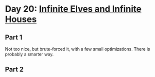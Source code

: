 # Day 20: [Infinite Elves and Infinite Houses](https://adventofcode.com/2015/day/20)

## Part 1

Not too nice, but brute-forced it, with a few small optimizations. There is probably a smarter way.

## Part 2

